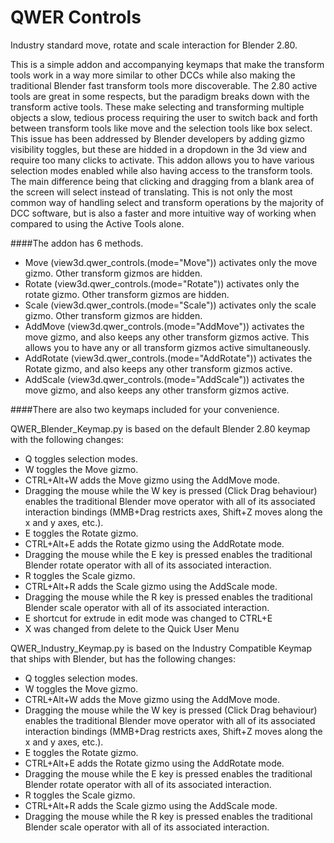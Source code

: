 # QWER Controls
Industry standard move, rotate and scale interaction for Blender 2.80.

This is a simple addon and accompanying keymaps that make the transform tools work in a way more similar to other DCCs while also making the traditional Blender fast transform tools more discoverable. The 2.80 active tools are great in some respects, but the paradigm breaks down with the transform active tools. These make selecting and transforming multiple objects a slow, tedious process requiring the user to switch back and forth between transform tools like move and the selection tools like box select. This issue has been addressed by Blender developers by adding gizmo visibility toggles, but these are hidded in a dropdown in the 3d view and require too many clicks to activate. This addon allows you to have various selection modes enabled while also having access to the transform tools. The main difference being that clicking and dragging from a blank area of the screen will select instead of translating. This is not only the most common way of handling select and transform operations by the majority of DCC software, but is also a faster and more intuitive way of working when compared to using the Active Tools alone.

####The addon has 6 methods.

- Move (view3d.qwer_controls.(mode="Move")) activates only the move gizmo. Other transform gizmos are hidden. 
- Rotate (view3d.qwer_controls.(mode="Rotate")) activates only the rotate gizmo. Other transform gizmos are hidden.
- Scale (view3d.qwer_controls.(mode="Scale")) activates only the scale gizmo. Other transform gizmos are hidden.
- AddMove (view3d.qwer_controls.(mode="AddMove")) activates the move gizmo, and also keeps any other transform gizmos active. This allows you to have any or all transform gizmos active simultaneously.
- AddRotate (view3d.qwer_controls.(mode="AddRotate")) activates the Rotate gizmo, and also keeps any other transform gizmos active.
- AddScale (view3d.qwer_controls.(mode="AddScale")) activates the move gizmo, and also keeps any other transform gizmos active.

####There are also two keymaps included for your convenience.

QWER_Blender_Keymap.py is based on the default Blender 2.80 keymap with the following changes:
- Q toggles selection modes.
- W toggles the Move gizmo.
- CTRL+Alt+W adds the Move gizmo using the AddMove mode.
- Dragging the mouse while the W key is pressed (Click Drag behaviour) enables the traditional Blender move operator with all of its associated interaction bindings (MMB+Drag restricts axes, Shift+Z moves along the x and y axes, etc.).
- E toggles the Rotate gizmo.
- CTRL+Alt+E adds the Rotate gizmo using the AddRotate mode.
- Dragging the mouse while the E key is pressed enables the traditional Blender rotate operator with all of its associated interaction.
- R toggles the Scale gizmo.
- CTRL+Alt+R adds the Scale gizmo using the AddScale mode.
- Dragging the mouse while the R key is pressed enables the traditional Blender scale operator with all of its associated interaction.
- E shortcut for extrude in edit mode was changed to CTRL+E
- X was changed from delete to the Quick User Menu

QWER_Industry_Keymap.py is based on the Industry Compatible Keymap that ships with Blender, but has the following changes:
- Q toggles selection modes.
- W toggles the Move gizmo.
- CTRL+Alt+W adds the Move gizmo using the AddMove mode.
- Dragging the mouse while the W key is pressed (Click Drag behaviour) enables the traditional Blender move operator with all of its associated interaction bindings (MMB+Drag restricts axes, Shift+Z moves along the x and y axes, etc.).
- E toggles the Rotate gizmo.
- CTRL+Alt+E adds the Rotate gizmo using the AddRotate mode.
- Dragging the mouse while the E key is pressed enables the traditional Blender rotate operator with all of its associated interaction.
- R toggles the Scale gizmo.
- CTRL+Alt+R adds the Scale gizmo using the AddScale mode.
- Dragging the mouse while the R key is pressed enables the traditional Blender scale operator with all of its associated interaction.

